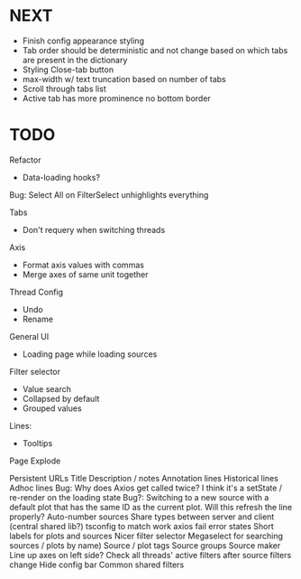 # NEXT
* Finish config appearance styling
* Tab order should be deterministic and not change based on which tabs are present in the dictionary
* Styling Close-tab button
* max-width w/ text truncation based on number of tabs
* Scroll through tabs list
* Active tab has more prominence no bottom border

# TODO

Refactor
* Data-loading hooks?

Bug: Select All on FilterSelect unhighlights everything

Tabs
* Don't requery when switching threads

Axis
* Format axis values with commas
* Merge axes of same unit together

Thread Config
* Undo
* Rename

General UI
* Loading page while loading sources

Filter selector
* Value search
* Collapsed by default
* Grouped values

Lines:
* Tooltips

Page
Explode

Persistent URLs
Title
Description / notes
Annotation lines
Historical lines
Adhoc lines
Bug: Why does Axios get called twice? I think it's a setState / re-render on the loading state
Bug?: Switching to a new source with a default plot that has the same ID as the current plot. Will this refresh the line properly?
Auto-number sources
Share types between server and client (central shared lib?)
tsconfig to match work
axios fail error states
Short labels for plots and sources
Nicer filter selector
Megaselect for searching sources / plots by name)
Source / plot tags
Source groups
Source maker
Line up axes on left side?
Check all threads' active filters after source filters change
Hide config bar
Common shared filters